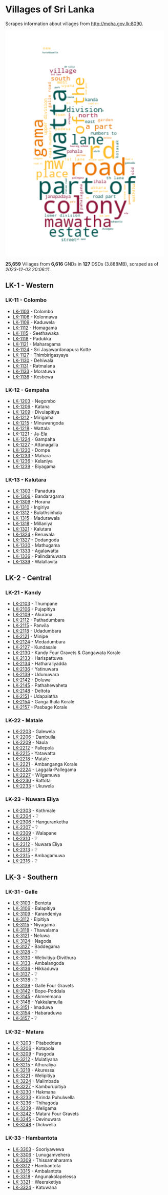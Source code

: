 # Villages of Sri Lanka

Scrapes information about villages from http://moha.gov.lk:8090.

![word-cloud](data/word_cloud.png)

**25,659** Villages from **6,616** GNDs in **127** DSDs (3.888MB), scraped as of *2023-12-03 20:06:11*.

## LK-1 - Western

### LK-11 - Colombo

* [LK-1103](data/villages/LK-1103.json) - Colombo
* [LK-1106](data/villages/LK-1106.json) - Kolonnawa
* [LK-1109](data/villages/LK-1109.json) - Kaduwela
* [LK-1112](data/villages/LK-1112.json) - Homagama
* [LK-1115](data/villages/LK-1115.json) - Seethawaka
* [LK-1118](data/villages/LK-1118.json) - Padukka
* [LK-1121](data/villages/LK-1121.json) - Maharagama
* [LK-1124](data/villages/LK-1124.json) - Sri Jayawardanapura Kotte
* [LK-1127](data/villages/LK-1127.json) - Thimbirigasyaya
* [LK-1130](data/villages/LK-1130.json) - Dehiwala
* [LK-1131](data/villages/LK-1131.json) - Ratmalana
* [LK-1133](data/villages/LK-1133.json) - Moratuwa
* [LK-1136](data/villages/LK-1136.json) - Kesbewa

### LK-12 - Gampaha

* [LK-1203](data/villages/LK-1203.json) - Negombo
* [LK-1206](data/villages/LK-1206.json) - Katana
* [LK-1209](data/villages/LK-1209.json) - Divulapitiya
* [LK-1212](data/villages/LK-1212.json) - Mirigama
* [LK-1215](data/villages/LK-1215.json) - Minuwangoda
* [LK-1218](data/villages/LK-1218.json) - Wattala
* [LK-1221](data/villages/LK-1221.json) - Ja-Ela
* [LK-1224](data/villages/LK-1224.json) - Gampaha
* [LK-1227](data/villages/LK-1227.json) - Attanagalla
* [LK-1230](data/villages/LK-1230.json) - Dompe
* [LK-1233](data/villages/LK-1233.json) - Mahara
* [LK-1236](data/villages/LK-1236.json) - Kelaniya
* [LK-1239](data/villages/LK-1239.json) - Biyagama

### LK-13 - Kalutara

* [LK-1303](data/villages/LK-1303.json) - Panadura
* [LK-1306](data/villages/LK-1306.json) - Bandaragama
* [LK-1309](data/villages/LK-1309.json) - Horana
* [LK-1310](data/villages/LK-1310.json) - Ingiriya
* [LK-1312](data/villages/LK-1312.json) - Bulathsinhala
* [LK-1315](data/villages/LK-1315.json) - Madurawala
* [LK-1318](data/villages/LK-1318.json) - Millaniya
* [LK-1321](data/villages/LK-1321.json) - Kalutara
* [LK-1324](data/villages/LK-1324.json) - Beruwala
* [LK-1327](data/villages/LK-1327.json) - Dodangoda
* [LK-1330](data/villages/LK-1330.json) - Mathugama
* [LK-1333](data/villages/LK-1333.json) - Agalawatta
* [LK-1336](data/villages/LK-1336.json) - Palindanuwara
* [LK-1339](data/villages/LK-1339.json) - Walallavita

## LK-2 - Central

### LK-21 - Kandy

* [LK-2103](data/villages/LK-2103.json) - Thumpane
* [LK-2106](data/villages/LK-2106.json) - Pujapitiya
* [LK-2109](data/villages/LK-2109.json) - Akurana
* [LK-2112](data/villages/LK-2112.json) - Pathadumbara
* [LK-2115](data/villages/LK-2115.json) - Panvila
* [LK-2118](data/villages/LK-2118.json) - Udadumbara
* [LK-2121](data/villages/LK-2121.json) - Minipe
* [LK-2124](data/villages/LK-2124.json) - Medadumbara
* [LK-2127](data/villages/LK-2127.json) - Kundasale
* [LK-2130](data/villages/LK-2130.json) - Kandy Four Gravets & Gangawata Korale
* [LK-2133](data/villages/LK-2133.json) - Harispattuwa
* [LK-2134](data/villages/LK-2134.json) - Hatharaliyadda
* [LK-2136](data/villages/LK-2136.json) - Yatinuwara
* [LK-2139](data/villages/LK-2139.json) - Udunuwara
* [LK-2142](data/villages/LK-2142.json) - Doluwa
* [LK-2145](data/villages/LK-2145.json) - Pathahewaheta
* [LK-2148](data/villages/LK-2148.json) - Deltota
* [LK-2151](data/villages/LK-2151.json) - Udapalatha
* [LK-2154](data/villages/LK-2154.json) - Ganga Ihala Korale
* [LK-2157](data/villages/LK-2157.json) - Pasbage Korale

### LK-22 - Matale

* [LK-2203](data/villages/LK-2203.json) - Galewela
* [LK-2206](data/villages/LK-2206.json) - Dambulla
* [LK-2209](data/villages/LK-2209.json) - Naula
* [LK-2212](data/villages/LK-2212.json) - Pallepola
* [LK-2215](data/villages/LK-2215.json) - Yatawatta
* [LK-2218](data/villages/LK-2218.json) - Matale
* [LK-2221](data/villages/LK-2221.json) - Ambanganga Korale
* [LK-2224](data/villages/LK-2224.json) - Laggala-Pallegama
* [LK-2227](data/villages/LK-2227.json) - Wilgamuwa
* [LK-2230](data/villages/LK-2230.json) - Rattota
* [LK-2233](data/villages/LK-2233.json) - Ukuwela

### LK-23 - Nuwara Eliya

* [LK-2303](data/villages/LK-2303.json) - Kothmale
* [LK-2304](data/villages/LK-2304.json) - ❔
* [LK-2306](data/villages/LK-2306.json) - Hanguranketha
* [LK-2307](data/villages/LK-2307.json) - ❔
* [LK-2309](data/villages/LK-2309.json) - Walapane
* [LK-2310](data/villages/LK-2310.json) - ❔
* [LK-2312](data/villages/LK-2312.json) - Nuwara Eliya
* [LK-2313](data/villages/LK-2313.json) - ❔
* [LK-2315](data/villages/LK-2315.json) - Ambagamuwa
* [LK-2316](data/villages/LK-2316.json) - ❔

## LK-3 - Southern

### LK-31 - Galle

* [LK-3103](data/villages/LK-3103.json) - Bentota
* [LK-3106](data/villages/LK-3106.json) - Balapitiya
* [LK-3109](data/villages/LK-3109.json) - Karandeniya
* [LK-3112](data/villages/LK-3112.json) - Elpitiya
* [LK-3115](data/villages/LK-3115.json) - Niyagama
* [LK-3118](data/villages/LK-3118.json) - Thawalama
* [LK-3121](data/villages/LK-3121.json) - Neluwa
* [LK-3124](data/villages/LK-3124.json) - Nagoda
* [LK-3127](data/villages/LK-3127.json) - Baddegama
* [LK-3128](data/villages/LK-3128.json) - ❔
* [LK-3130](data/villages/LK-3130.json) - Welivitiya-Divithura
* [LK-3133](data/villages/LK-3133.json) - Ambalangoda
* [LK-3136](data/villages/LK-3136.json) - Hikkaduwa
* [LK-3137](data/villages/LK-3137.json) - ❔
* [LK-3138](data/villages/LK-3138.json) - ❔
* [LK-3139](data/villages/LK-3139.json) - Galle Four Gravets
* [LK-3142](data/villages/LK-3142.json) - Bope-Poddala
* [LK-3145](data/villages/LK-3145.json) - Akmeemana
* [LK-3148](data/villages/LK-3148.json) - Yakkalamulla
* [LK-3151](data/villages/LK-3151.json) - Imaduwa
* [LK-3154](data/villages/LK-3154.json) - Habaraduwa
* [LK-3157](data/villages/LK-3157.json) - ❔

### LK-32 - Matara

* [LK-3203](data/villages/LK-3203.json) - Pitabeddara
* [LK-3206](data/villages/LK-3206.json) - Kotapola
* [LK-3209](data/villages/LK-3209.json) - Pasgoda
* [LK-3212](data/villages/LK-3212.json) - Mulatiyana
* [LK-3215](data/villages/LK-3215.json) - Athuraliya
* [LK-3218](data/villages/LK-3218.json) - Akuressa
* [LK-3221](data/villages/LK-3221.json) - Welipitiya
* [LK-3224](data/villages/LK-3224.json) - Malimbada
* [LK-3227](data/villages/LK-3227.json) - Kamburupitiya
* [LK-3230](data/villages/LK-3230.json) - Hakmana
* [LK-3233](data/villages/LK-3233.json) - Kirinda Puhulwella
* [LK-3236](data/villages/LK-3236.json) - Thihagoda
* [LK-3239](data/villages/LK-3239.json) - Weligama
* [LK-3242](data/villages/LK-3242.json) - Matara Four Gravets
* [LK-3245](data/villages/LK-3245.json) - Devinuwara
* [LK-3248](data/villages/LK-3248.json) - Dickwella

### LK-33 - Hambantota

* [LK-3303](data/villages/LK-3303.json) - Sooriyawewa
* [LK-3306](data/villages/LK-3306.json) - Lunugamvehera
* [LK-3309](data/villages/LK-3309.json) - Thissamaharama
* [LK-3312](data/villages/LK-3312.json) - Hambantota
* [LK-3315](data/villages/LK-3315.json) - Ambalantota
* [LK-3318](data/villages/LK-3318.json) - Angunakolapelessa
* [LK-3321](data/villages/LK-3321.json) - Weeraketiya
* [LK-3324](data/villages/LK-3324.json) - Katuwana